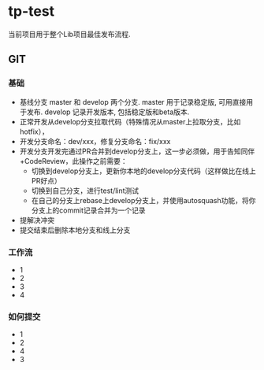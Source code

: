 # tp-test

当前项目用于整个Lib项目最佳发布流程.

## GIT

### 基础

- 基线分支 master 和 develop 两个分支. master 用于记录稳定版, 可用直接用于发布. develop 记录开发版本, 包括稳定版和beta版本.
- 正常开发从develop分支拉取代码（特殊情况从master上拉取分支，比如hotfix），
- 开发分支命名：dev/xxx，修复分支命名：fix/xxx
- 开发分支开发完通过PR合并到develop分支上，这一步必须做，用于告知同伴+CodeReview，此操作之前需要：
  - 切换到develop分支上，更新你本地的develop分支代码（这样做比在线上PR好点）
  - 切换到自己分支，进行test/lint测试
  - 在自己的分支上rebase上develop分支上，并使用autosquash功能，将你分支上的commit记录合并为一个记录
- 提解决冲突
- 提交结束后删除本地分支和线上分支

### 工作流

- 1
- 2
- 3
- 4

### 如何提交

- 1
- 2
- 4
- 3

